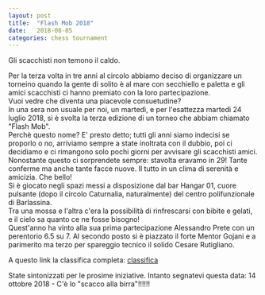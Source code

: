 ```yaml
---
layout: post
title:  "Flash Mob 2018"
date:   2018-08-05
categories: chess tournament
---
```

Gli scacchisti non temono il caldo.

Per la terza volta in tre anni al circolo abbiamo deciso di organizzare un torneino quando la gente di solito è al mare con secchiello e paletta e gli amici scacchisti ci hanno premiato con la loro partecipazione.  
 Vuoi vedre che diventa una piacevole consuetudine?  
In una sera non usuale per noi, un martedì, e per l'esattezza martedì 24 luglio 2018, sì è svolta la terza edizione di un torneo che abbiam chiamato "Flash Mob".  
Perchè questo nome? E' presto detto; tutti gli anni siamo indecisi se proporlo o no, arriviamo sempre a state inoltrata con il dubbio, poi ci decidiamo e ci rimangono solo pochi giorni per avvisare gli scacchisti amici.   
Nonostante questo ci sorprendete sempre: stavolta eravamo in 29! Tante conferme ma anche tante facce nuove. Il tutto in un clima di serenità e amicizia. Che bello!  
Si è giocato negli spazi messi a disposizione dal bar Hangar 01, cuore pulsante (dopo il circolo Caturnalia, naturalmente) del centro polifunzionale di Barlassina.  
Tra una mossa e l'altra c'era la possibilità di rinfrescarsi con bibite e gelati, e il cielo sa quanto ce ne fosse bisogno!  
Quest'anno ha vinto alla sua prima partecipazione Alessandro Prete con un perentorio 6.5 su 7. Al secondo posto si è piazzato il forte Mentor Gojani e a parimerito ma terzo per spareggio tecnico il solido Cesare Rutigliano.  

A questo link la classifica completa: [classifica](http://caturnalia.altervista.org/index.php?option=com_wrapper&view=wrapper&Itemid=60)  

State sintonizzati per le prosime iniziative. Intanto segnatevi questa data: 14 ottobre 2018 - C'è lo "scacco alla birra"!!!!!!  
